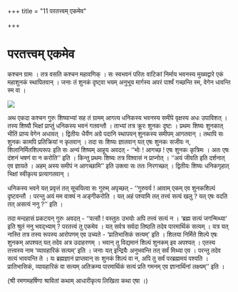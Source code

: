 +++
title = "11 परतत्त्वम् एकमेव"

+++
# परतत्त्वम् एकमेव

कश्चन ग्रामः । तत्र वसति कश्चन महावणिक् । सः स्वभवनं परितः वाटिकां निर्माय भवनस्य मुख्यद्वारे एकं महाशुनकं स्थापितवान् । जनाः तं शुनकं दृष्ट्वा भयम् अनुभूय मार्गस्य अपरं पार्श्वं गच्छन्ति स्म, वेगेन धावन्ति स्म वा ।

![](magazine_images/img-1657091584Bal3.jpg)

अथ एकदा कश्चन गुरुः शिष्याभ्यां सह तं ग्रामम् आगत्य धनिकस्य भवनस्य समीपे वृक्षस्य अधः उपाविशत् । तस्य शिष्यौ भिक्षां प्राप्तुं धनिकस्य भवनं गतवन्तौ । ताभ्यां तत्र क्रूरः शुनकः दृष्टः । प्रथमः शिष्यः शुनकात् भीतिं प्राप्य वेगेन अधावत् । द्वितीयः धैर्येण अग्रे पदानि स्थापयन् शुनकस्य समीपम् आगतवान् । तथापि सः शुनकः कामपि प्रतिक्रियां न कृतवान् । तदा सः शिष्यः ज्ञातवान् यत् एषः शुनकः सजीवः न, शिलानिर्मितशिल्परूपः इति सः अन्यं शिष्यम् आहूय अवदत् - ‘‘भोः ! आगच्छ ! एषः शुनकः कृत्रिमः । अतः एषः दंशनं भषणं वा न करोति’’ इति । किन्तु प्रथमः शिष्यः तत्र विश्वासं न प्राप्नोत् । ‘‘अयं जीवति इति दर्शनात् एव ज्ञायते । अहम् अस्य समीपं न आगच्छामि’’ इति उक्त्वा सः ततः निरगच्छत् । द्वितीयः शिष्यः धनिकगृहात् भिक्षां स्वीकृत्य प्रत्यागतवान् ।

धनिकस्य भवने यत् प्रवृत्तं तत् सूचयित्वा सः गुरुम् अपृच्छत् - ‘‘गुरुवर्य ! आवाम् एकम् एव शुनकशिल्पं दृष्टवन्तौ । परन्तु अयं मम वाक्यं न अङ्गीकरोति । यत् अहं पश्यामि तत् तत्त्वं सत्यं खलु ? यत् एषः वदति तत् असत्यं ननु ?’’ इति ।

तदा मन्दहासं प्रकटयन् गुरुः अवदत् - ‘‘वत्सौ ! वस्तुतः उभयोः अपि तत्त्वं सत्यं न । ‘ब्रह्म सत्यं जगन्मिथ्या’ इति श्रुतं ननु भवद्भ्याम् ? परतत्त्वं तु एकमेव । यत् सर्वत्र सर्वदा तिष्ठति तदेव पारमार्थिकं सत्यम् । यत्र यत् नास्ति तत्र तस्य रूपस्य आरोपणम् एव उच्यते - ‘प्रातिभासिकं सत्यम्’ इति । शिलया निर्मिते शिल्पे एषः शुनकम् अपश्यत् यत् तदेव अत्र उदाहरणम् । भवान् तु विद्यमानं शिल्पं शुनकम् इव अपश्यत् । एतस्य तत्त्वस्य नाम ‘व्यावहारिकं सत्यम्’ इति । जनाः यत् इन्द्रियैः अनुभवन्ति तत् सर्वं मिथ्या एव । परन्तु तदेव सत्यं भावयन्ति ते । यः ब्रह्मज्ञानं प्राप्तवान् सः शुनकं शिल्पं वा न, अपि तु सर्वं परब्रह्ममयं पश्यति । प्रातिभासिकं, व्यावहारिकं वा सत्यम् अतिक्रम्य पारमार्थिकं सत्यं प्रति गमनम् एव ज्ञानार्थिनां लक्ष्यम्’’ इति ।

(श्री रमणमहर्षिणा श्रावितां कथाम् आधारीकृत्य लिखिता कथा एषा ।)
